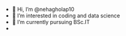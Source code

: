 - 👋 Hi, I’m @nehagholap10
- 👀 I’m interested in coding and data science
- 🌱 I’m currently pursuing BSc.IT
- 

<!---
nehagholap10/nehagholap10 is a ✨ special ✨ repository because its `README.md` (this file) appears on your GitHub profile.
You can click the Preview link to take a look at your changes.
--->
